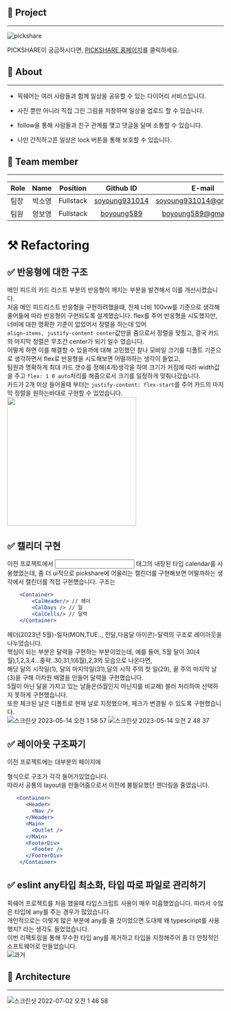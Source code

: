 
## 📓 Project
----
![pickshare](https://user-images.githubusercontent.com/87610758/166643836-bf3c7397-f99c-46bd-bd02-1af8a6f234e1.png)

PICKSHARE이 궁금하시다면, [PICKSHARE 홈페이지](https://www.pickshareapp.com)를 클릭하세요.



## 📓 About
----
- 픽쉐어는 여러 사람들과 함께 일상을 공유할 수 있는 다이어리 서비스입니다.

- 사진 뿐만 아니라 직접 그린 그림을 저장하여 일상을 업로드 할 수 있습니다.

- follow을 통해 사람들과 친구 관계를 맺고 댓글을 달며 소통할 수 있습니다.

- 나만 간직하고픈 일상은 lock 버튼을 통해 보호할 수 있습니다.









## 📓 Team member
-----
| Role | Name | Position | Github ID | E-mail |
| :----------- | :------------: | :------------: | :------------: | :------------: |
| 팀장 | 박소영 | Fullstack | [soyoung931014](https://github.com/soyoung931014) | soyoung931014@gmail.com |
| 팀원 | 양보영 | Fullstack | [boyoung589](https://github.com/boyoung589) | boyoung589@gmail.com |

# ⚒️ Refactoring

## ✅ 반응형에 대한 구조 
메인 피드의 카드 리스트 부분의 반응형이 깨지는 부분을 발견해서 이를 개선시켰습니다.<br/>
처음 메인 피드리스트 반응형을 구현하려했을떄, 전체 너비 100vw를 기준으로 생각해<br/>
줄어듦에 따라 반응형이 구현되도록 설계했습니다. flex를 주어 반응형을 시도했지만, 너비에 대한 명확한 기준이 없었어서 정렬을 하는데 있어<br/>
`align-items, justify-content center`값만을 줌으로서 정렬을 맞췄고, 결국 카드의 마지막 정렬은 무조건 center가 되기 일수 였습니다. <br/>
어떻게 하면 이를 해결할 수 있을까에 대해 고민했던 찰나 모바일 크기를 디폴트 기준으로 생각하면서 flex로 반응형을 시도해보면 어떨까하는 생각이 들었고, <br/>
팀원과 명확하게 최대 카드 갯수를 정해(4개)생각을 하여 크기가 커짐에 따라 width값을 주고 `flex: 1 0 auto`처리를 해줌으로서 크기를 일정하게 맞춰나갔습니다. <br/>
카드가 2개 이상 들어올때 부터는 `justify-content: flex-start`를 주어 카드의 마지막 정렬을 원하는바대로 구현할 수 있었습니다.<br/>
<img src="https://github.com/soyoung931014/JS-50days/assets/80194405/25b4fe2d-ae91-476b-8f08-c923b4b6f98c" width="300" height="300">

## ✅ 캘리더 구현
이전 프로젝트에서 <input /> 태그의 내장된 타입 calendar를 사용했었는데, 좀 더 ui적으로 pickshare에 어울리는 캘린더를 구현해보면 
어떨까하는 생각에서 캘린더를 직접 구현헀습니다.
구조는 
```jsx
    <Container>
        <CalHeader/> // 헤더
        <CalDays /> // 일
        <CalCells/> // 달력
    </Container>
```
헤더(2023년 5월)-일자(MON,TUE.., 전달,다음달 아이콘)-달력의 구조로 레이아웃을 나누었습니다. <br/>
핵심이 되는 부분은 달력을 구현하는 부분이었는데, 예를 들어, 5월 달이 30(4월),1,2,3,4...중략..30,31,1(6월),2,3의 모습으로 나온다면, <br/>
해당 달의 시작일(1), 달의 마지막일(31),달의 시작 주의 첫 일(29), 끝 주의 마지막 날(3)을 구해 이차원 배열을 만들어 달력을 구현했습니다. <br/>
5월이 아닌 달을 가지고 있는 날들은(5월인지 아닌지를 비교해) 블러 처리하여 선택하지 못하게 구현했습니다. <br/>
또한 체크된 날은 디폴트로 현재 날로 지정했으며, 체크가 변경될 수 있도록 구현했습니다.  <br/>
![스크린샷 2023-05-14 오전 1 58 57](https://github.com/soyoung931014/JS-50days/assets/80194405/16075af0-a3d6-4502-9914-64996a38fd07)
![스크린샷 2023-05-14 오전 2 48 37](https://github.com/soyoung931014/JS-50days/assets/80194405/68545a1a-6313-41bd-b978-15dcec33d156)

## ✅ 레이아웃 구조짜기
이전 프로젝트에는 대부분의 페이지에 <nav><body><footer> 형식으로 구조가 각각 들어가있었습니다.<br/>
따라서 공통의 layout을 만들어줌으로서 이전에 불필요했던 렌더링을 줄였습니다. <br/>
```jsx
   <Container>
      <Header>
        <Nav />
      </Header>
      <Main>
        <Outlet />
      </Main>
      <FooterDiv>
        <Footer />
      </FooterDiv>
    </Container>
```    

     
 
## ✅ eslint any타입 최소화, 타입 따로 파일로 관리하기 
픽쉐어 프로젝트를 처음 했을때 타입스크립트 사용이 매우 미흡했었습니다. 따라서 수많은 타입에 any를 주는 경우가 많았습니다.<br/>
개인적으로는 이렇게 많은 부분에 any를 줄 것이었으면 도대체 왜 typesciript를 사용했지? 라는 생각도 들었었습니다.<br/>
이번 리팩토링을 통해 무수한 타입 any를 제거하고 타입을 지정해주어 좀 더 안정적인 소프트웨어로 만들었습니다.<br/>
![과거](https://github.com/soyoung931014/JS-50days/assets/80194405/7dccfc9d-11ba-470f-9d5b-aa7a76310cca)
  
  
## 📓 Architecture
----
![스크린샷 2022-07-02 오전 1 46 58](https://user-images.githubusercontent.com/80194405/176936710-21be7f17-3a69-4fb0-b96e-9ba6254c07b0.jpg)  

  
